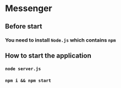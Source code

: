 # Messenger
## Before start

### You need to install `Node.js` which contains `npm`

## How to start the application

### `node server.js`

### `npm i && npm start`

